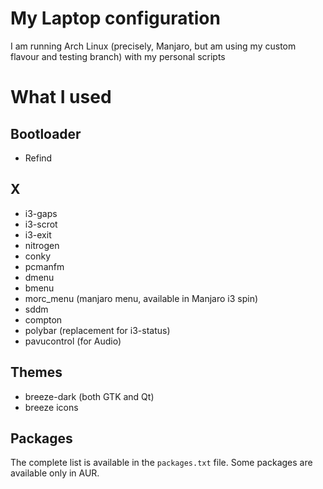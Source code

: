 # My Laptop configuration

I am running Arch Linux (precisely, Manjaro, but am using my 
custom flavour and testing branch) with my personal scripts

# What I used

## Bootloader

* Refind

## X

* i3-gaps
* i3-scrot
* i3-exit
* nitrogen
* conky
* pcmanfm
* dmenu
* bmenu
* morc_menu (manjaro menu, available in Manjaro i3 spin)
* sddm
* compton
* polybar (replacement for i3-status)
* pavucontrol (for Audio)

## Themes
* breeze-dark (both GTK and Qt)
* breeze icons

## Packages
The complete list is available in the `packages.txt` file. Some 
packages are available only in AUR.
